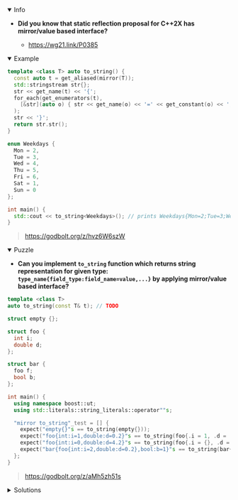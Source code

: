 <details open><summary>Info</summary><p>

* **Did you know that static reflection proposal for C++2X has mirror/value based interface?**

  * https://wg21.link/P0385

</p></details><details open><summary>Example</summary><p>

```cpp
template <class T> auto to_string() {
  const auto t = get_aliased(mirror(T));
  std::stringstream str{};
  str << get_name(t) << '{';
  for_each(get_enumerators(t),
    [&str](auto o) { str << get_name(o) << '=' << get_constant(o) << ';'; }
  );
  str << '}';
  return str.str();
}

enum Weekdays {
  Mon = 2,
  Tue = 3,
  Wed = 4,
  Thu = 5,
  Fri = 6,
  Sat = 1,
  Sun = 0
};

int main() {
  std::cout << to_string<Weekdays>(); // prints Weekdays{Mon=2;Tue=3;Wed=4;Thu=5;Fri=6;Sat=1;Sun=0;}
}
```

> https://godbolt.org/z/hvz6W6szW

</p></details><details open><summary>Puzzle</summary><p>

* **Can you implement `to_string` function which returns string representation for given type: `type_name{field_type:field_name=value,...}` by applying mirror/value based interface?**

```cpp
template <class T>
auto to_string(const T& t); // TODO

struct empty {};

struct foo {
  int i;
  double d;
};

struct bar {
  foo f;
  bool b;
};

int main() {
  using namespace boost::ut;
  using std::literals::string_literals::operator""s;

  "mirror to_string"_test = [] {
    expect("empty{}"s == to_string(empty{}));
    expect("foo{int:i=1,double:d=0.2}"s == to_string(foo{.i = 1, .d = .2}));
    expect("foo{int:i=0,double:d=4.2}"s == to_string(foo{.i = {}, .d = 4.2}));
    expect("bar{foo{int:i=2,double:d=0.2},bool:b=1}"s == to_string(bar{.f = {.i = 2, .d = .2}, .b = true}));
  };
}
```

> https://godbolt.org/z/aMh5zh51s

</p></details><details><summary>Solutions</summary><p>

```cpp
template <class T>
auto to_string(const T& t) {
  const auto ty = get_aliased(mirror(T));
  std::stringstream str{};
  str << get_name(ty) << '{';
  bool first = true;
  for_each(get_data_members(ty),
    [&](auto m) {
      if (not first) {
        str << ',';
      } else {
        first = false;
      }
      const auto& val = get_value(m, t);
      if constexpr (std::is_class_v<std::remove_cvref_t<decltype(val)>>) {
        str << to_string(val);
      } else {
        str << get_name(get_type(m)) << ':' << get_name(m) << '=' << val;
      }
    });
  str << '}';
  return str.str();
}
```

> https://godbolt.org/z/vjn5K94sa

```cpp
template <class T>
[[nodiscard]] auto to_string(const T& object) -> std::string {
    const auto mirrored_type = get_aliased(mirror(T));
    std::stringstream member_stream{};
    for_each(get_data_members(mirrored_type), [&](const auto member) -> void {
        const auto value = get_value(member, object);
        using value_t = std::remove_cvref_t<decltype(value)>;
        if constexpr (std::is_class_v<value_t>) {  // Why doesn't
                                                   // is_class(member) work?
            member_stream << to_string(value);
        } else {
            member_stream << get_name(get_type(member)) << ':'
                          << get_name(member) << '=' << value;
        }
        member_stream << ',';
    });
    auto member_string = member_stream.str();
    if (std::size(member_string) > 0) {
        member_string.pop_back();
    }

    return std::string{get_name(mirrored_type)} + '{' + member_string + '}';
}
```

> https://jonathan.godbolt.org/z/qGx1cGEGs

```cpp
template <typename S>
auto to_string(const S& x) {
  std::stringstream str{};
  str << get_name(get_aliased(mirror(S)));
  str << '{';
  bool first = true;
  for_each(get_data_members(get_aliased(mirror(S))),
    [&](auto mo) {
        if constexpr(std::is_class_v<std::remove_cvref_t<decltype(get_value(mo,x))>>)
            str << to_string(get_value(mo,x)) << ",";
        else {
            if (first) first = false;
            else str << ",";
            str << get_name(get_type(mo)) << ":" << get_name(mo) << "=" << get_value(mo, x);
        }
    });
  str << '}';
  return str.str();
}
```

> https://godbolt.org/z/4qaxnWo4K

```cpp
template <class T>
auto to_string(const T& t) {
    const auto t_mirror = get_aliased(mirror(T));
    std::stringstream str{};
    str << get_name(t_mirror) << "{";
    std::string sep = "";
    for_each(get_data_members(t_mirror),
            [&] (auto member) {
                auto value = t.*get_pointer(member);
                if constexpr (requires {str << value;}) {
                    str << sep << get_name(get_type(member)) << ":" << get_name(member)
                        << "=" << value;
                } else {
                    str << to_string(value);
                }
                sep = ",";
             });

    str << "}";
    return str.str();
}
```

> https://godbolt.org/z/bs6hhWfKd
